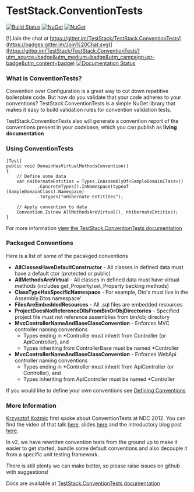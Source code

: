 TestStack.ConventionTests
=========================

[![Build Status](https://ci.appveyor.com/api/projects/status/github/TestSTack/TestStack.ConventionTests?branch=master&svg=true)](https://ci.appveyor.com/project/TestStack/TestStack.ConventionTests) 
[![NuGet](https://img.shields.io/nuget/dt/TestStack.ConventionTests.svg)](https://www.nuget.org/packages/TestStack.ConventionTests) 
[![NuGet](https://img.shields.io/nuget/vpre/TestStack.ConventionTests.svg)](https://www.nuget.org/packages/TestStack.ConventionTests)

[![Join the chat at https://gitter.im/TestStack/TestStack.ConventionTests](https://badges.gitter.im/Join%20Chat.svg)](https://gitter.im/TestStack/TestStack.ConventionTests?utm_source=badge&utm_medium=badge&utm_campaign=pr-badge&utm_content=badge)
[![Documentation Status](https://readthedocs.org/projects/teststackconventiontests/badge/?version=latest)](http://teststackconventiontests.readthedocs.org/en/latest/?badge=latest)


### What is ConventionTests?
Convention over Configuration is a great way to cut down repetitive boilerplate code. 
But how do you validate that your code adheres to your conventions? 
TestStack.ConventionTests is a simple NuGet library that makes it easy to build validation rules for convention validation tests.

TestStack.ConventionTests also will generate a convention report of the conventions present in your codebase, which you can publish as **living documentation**

### Using Con­ven­tion­Tests

    [Test]
    public void DomainHasVirtualMethodsConvention()
    {
        // Define some data
        var nHibernateEntities = Types.InAssemblyOf<SampleDomainClass>()
                .ConcreteTypes().InNamespace(typeof (SampleDomainClass).Namespace)
                .ToTypes("nHibernate Entitites");

        // Apply convention to data
        Convention.Is(new AllMethodsAreVirtual(), nhibernateEntities);
    }

For more information [view the TestStack.ConventionTests documentation](http://conventiontests.teststack.net/docs/)

### Packaged Conventions
Here is a list of some of the pacakged conventions

 - **AllClassesHaveDefaultConstructor** - All classes in defined data must have a default ctor (protected or public)
 - **AllMethodsAreVirtual** - All classes in defined data must have virtual methods (includes get_Property/set_Property backing methods)
 - **ClassTypeHasSpecificNamespace** - For example, Dto's must live in the Assembly.Dtos namespace'
 - **FilesAreEmbeddedResources** - All .sql files are embedded resources
 - **ProjectDoesNotReferenceDllsFromBinOrObjDirectories** - Specified project file must not reference assemblies from bin/obj directory
 - **MvcControllerNameAndBaseClassConvention** - Enforces MVC controller naming conventions
    - Types ending in *Controller must inherit from Controller (or ApiController), and
    - Types inheriting from ControllerBase must be named *Controller
 - **MvcControllerNameAndBaseClassConvention** - Enforces WebApi controller naming conventions
    - Types ending in *Controller must inherit from ApiController (or Controller), and
    - Types inheriting from ApiController must be named *Controller

If you would like to define your own conventions see [Defining Conventions](http://conventiontests.teststack.net/docs/getting-started#section-defining-conventions)

### More Information
[Krzysztof Koźmic](https://github.com/kkozmic) first spoke about ConventionTests at NDC 2012. You can find the video of that talk [here](http://vimeo.com/43676874), slides [here](http://kozmic.pl/presentations/) and the introductory blog post [here](http://kozmic.pl/2012/06/14/using-conventiontests/).

In v2, we have rewritten convention tests from the ground up to make it easier to get started, bundle some default conventions and also decouple it from a specific unit testing framework.

There is still plenty we can make better, so please raise issues on github with suggestions!

Docs are available at [TestStack.ConventionTests documentation](http://conventiontests.teststack.net/docs/)
